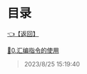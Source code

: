 # 目录  


[👈【返回】](/--目录--/游戏和渲染引擎架构/--目录--游戏和渲染引擎架构)  


[📜0.汇编指令的使用](/游戏和渲染引擎架构/其他/0.汇编指令的使用)  







> 2023/8/25 15:19:40
